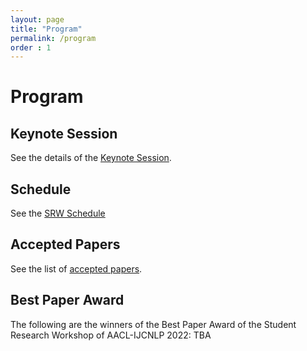 ```yaml
---
layout: page
title: "Program"
permalink: /program
order : 1
---
```

<style>
.abs_input, .abs_input:hover {
    display: inline-block;
    width: 35px;
    height: 20px;
    background: #29ABE0;
    text-align: center;
    text-decoration: none;
    font-size: 10px;
    font-weight: bold;
    border-radius: 5px;
    color: white;
    font-weight: bold;
    line-height: 20px;
}
.pdf_input, .pdf_input:hover {
    display: inline-block;
    width: 35px;
    height: 20px;
    background: #2471A3;
    text-align: center;
    text-decoration: none;
    font-size: 10px;
    font-weight: bold;
    border-radius: 5px;
    color: white;
    font-weight: bold;
    line-height: 20px;
}
.video_input, .video_input:hover {
    display: inline-block;
    width: 45px;
    height: 20px;
    background: #1ABC9C;
    text-align: center;
    text-decoration: none;
    font-size: 10px;
    font-weight: bold;
    border-radius: 5px;
    color: white;
    font-weight: bold;
    line-height: 20px;
}
</style>

<!--<div style="float:right; width:33%;">
  <img src="/assets/poster.png" style="float:right; width:100%;"/>
</div>-->

<h1> Program </h1>

<h2> Keynote Session</h2>
See the details of the <a href="/program/keynote">Keynote Session</a>. 

<h2>Schedule</h2>
See the <a href="/program/schedule">SRW Schedule</a> 

<h2>Accepted Papers</h2>
See the list of <a href="/program/accepted_list">accepted papers</a>.

<h2> Best Paper Award </h2>
The following are the winners of the Best Paper Award of the Student Research Workshop of AACL-IJCNLP 2022: TBA
